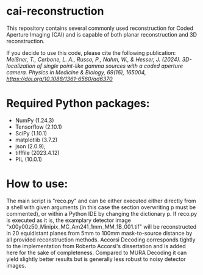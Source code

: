 # cai-reconstruction
This repository contains several commonly used reconstruction for Coded Aperture Imaging (CAI) and is capable of both planar reconstruction and 3D reconstruction.

If you decide to use this code, please cite the following publication:
*Meißner, T., Cerbone, L. A., Russo, P., Nahm, W., & Hesser, J. (2024). 3D-localization of single point-like gamma sources with a coded aperture camera. Physics in Medicine & Biology, 69(16), 165004, https://doi.org/10.1088/1361-6560/ad6370*


# Required Python packages:
- NumPy (1.24.3)
- Tensorflow (2.10.1)
- SciPy (1.10.1)
- matplotlib (3.7.2)
- json (2.0.9),
- tifffile (2023.4.12)
- PIL (10.0.1)

# How to use:
The main script is "reco.py" and can be either executed either directly from a shell with given arguments (in this case the section overwriting p must be commented), or within a Python IDE by changing the dictionary p.
If reco.py is executed as it is, the examplary detector image "x00y00z50_Minipix_MC_Am241_1mm_MM_1B_001.tif" will be reconstructed in 20 equidistant planes from 5mm to 100mm mask-to-source distance by all provided reconstruction methods. 
Accorsi Decoding corresponds tightly to the implementation from Roberto Accorsi's dissertation and is added here for the sake of completeness. Compared to MURA Decoding it can yield slightly better results but is generally less robust to noisy detector images.
